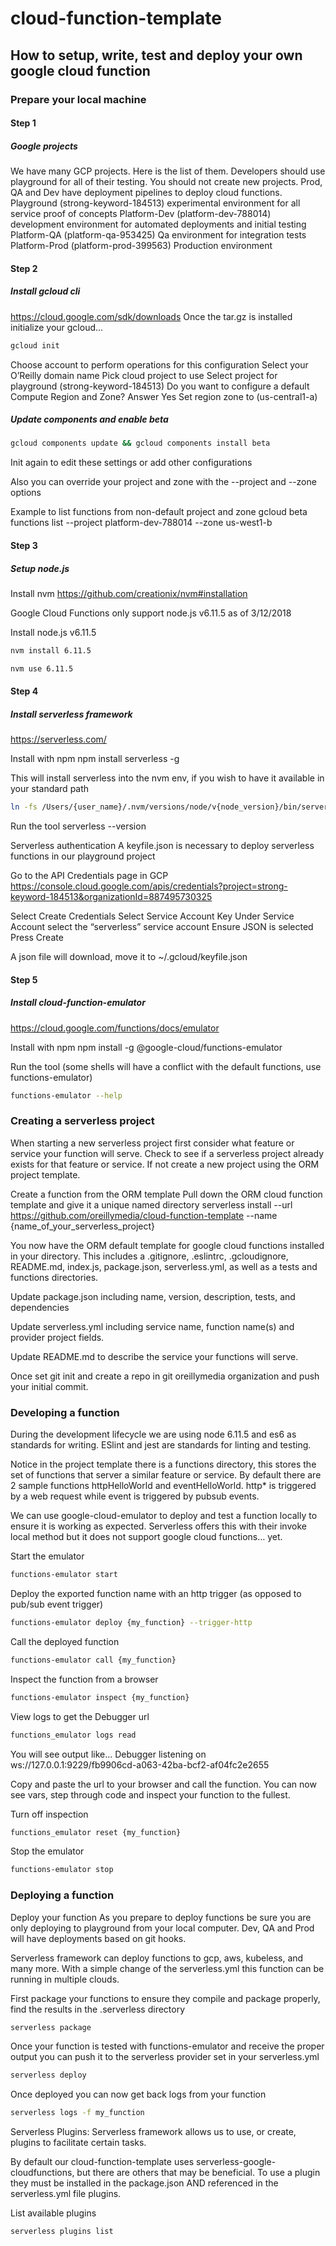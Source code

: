 # cloud-function-template

## How to setup, write, test and deploy your own google cloud function

### Prepare your local machine

#### Step 1

##### Google projects
We have many GCP projects. Here is the list of them.  Developers should use playground for all of their testing. You should not create new projects.  Prod, QA and Dev have deployment pipelines to deploy cloud functions.
Playground (strong-keyword-184513)
experimental environment for all service proof of concepts
Platform-Dev (platform-dev-788014)
development environment for automated deployments and initial testing
Platform-QA (platform-qa-953425)
Qa environment for integration tests
Platform-Prod (platform-prod-399563)
Production environment

#### Step 2

##### Install gcloud cli

https://cloud.google.com/sdk/downloads
Once the tar.gz is installed initialize your gcloud...

```bash
gcloud init
```

Choose account to perform operations for this configuration
Select your O’Reilly domain name
Pick cloud project to use
Select project for playground (strong-keyword-184513)
Do you want to configure a default Compute Region and Zone?
Answer Yes
Set region zone to (us-central1-a)

##### Update components and enable beta

```bash
gcloud components update && gcloud components install beta
```

Init again to edit these settings or add other configurations

Also you can override your project and zone with the --project and --zone options

Example to list functions from non-default project and zone
gcloud beta functions list --project platform-dev-788014 --zone us-west1-b

#### Step 3

##### Setup node.js

Install nvm
https://github.com/creationix/nvm#installation

Google Cloud Functions only support node.js v6.11.5 as of 3/12/2018

Install node.js v6.11.5
```bash
nvm install 6.11.5
```

```bash
nvm use 6.11.5
```

#### Step 4

##### Install serverless framework

https://serverless.com/

Install with npm
npm install serverless -g

This will install serverless into the nvm env, if you wish to have it available in your standard path

```bash
ln -fs /Users/{user_name}/.nvm/versions/node/v{node_version}/bin/serverless /usr/local/bin 
```

Run the tool
serverless --version

Serverless authentication
A keyfile.json is necessary to deploy serverless functions in our playground project

Go to the API Credentials page in GCP
https://console.cloud.google.com/apis/credentials?project=strong-keyword-184513&organizationId=887495730325

Select Create Credentials
Select Service Account Key
Under Service Account select the “serverless” service account
Ensure JSON is selected
Press Create

A json file will download, move it to ~/.gcloud/keyfile.json

#### Step 5

##### Install cloud-function-emulator
https://cloud.google.com/functions/docs/emulator

Install with npm
npm install -g @google-cloud/functions-emulator

Run the tool (some shells will have a conflict with the default functions, use functions-emulator)

```bash
functions-emulator --help
```

### Creating a serverless project

When starting a new serverless project first consider what feature or service your function will serve.  Check to see if a serverless project already exists for that feature or service.  If not create a new project using the ORM project template.

Create a function from the ORM template 
Pull down the ORM cloud function template and give it a unique named directory
serverless install --url https://github.com/oreillymedia/cloud-function-template --name {name_of_your_serverless_project}

You now have the ORM default template for google cloud functions installed in your directory.  This includes a .gitignore, .eslintrc, .gcloudignore, README.md, index.js, package.json, serverless.yml, as well as a tests and functions directories.

Update package.json including name, version, description, tests, and dependencies

Update serverless.yml including service name, function name(s) and provider project fields.

Update README.md to describe the service your functions will serve.

Once set git init and create a repo in git oreillymedia organization and push your initial commit.

### Developing a function

During the development lifecycle we are using node 6.11.5 and es6 as standards for writing.  ESlint and jest are standards for linting and testing.

Notice in the project template there is a functions directory, this stores the set of functions that server a similar feature or service.  By default there are 2 sample functions httpHelloWorld and eventHelloWorld.  http* is triggered by a web request while event is triggered by pubsub events.

We can use google-cloud-emulator to deploy and test a function locally to ensure it is working as expected.  Serverless offers this with their invoke local method but it does not support google cloud functions… yet.

Start the emulator

```bash
functions-emulator start
```

Deploy the exported function name with an http trigger (as opposed to pub/sub event trigger)

```bash
functions-emulator deploy {my_function} --trigger-http
```

Call the deployed function

```bash
functions-emulator call {my_function}
```

Inspect the function from a browser

```bash
functions-emulator inspect {my_function}
```

View logs to get the Debugger url

```bash
functions_emulator logs read
```

You will see output like...
Debugger listening on ws://127.0.0.1:9229/fb9906cd-a063-42ba-bcf2-af04fc2e2655

Copy and paste the url to your browser and call the function.  You can now see vars, step through code and inspect your function to the fullest. 

Turn off inspection

```bash
functions_emulator reset {my_function}
```

Stop the emulator

```bash
functions-emulator stop
```

### Deploying a function

Deploy your function
As you prepare to deploy functions be sure you are only deploying to playground from your local computer.  Dev, QA and Prod will have deployments based on git hooks.

Serverless framework can deploy functions to gcp, aws, kubeless, and many more.  With a simple change of the serverless.yml this function can be running in multiple clouds.

First package your functions to ensure they compile and package properly, find the results in the .serverless directory

```bash
serverless package
```

Once your function is tested with functions-emulator and receive the proper output you can push it to the serverless provider set in your serverless.yml

```bash
serverless deploy
```

Once deployed you can now get back logs from your function

```bash
serverless logs -f my_function
```

Serverless Plugins:
Serverless framework allows us to use, or create, plugins to facilitate certain tasks.

By default our cloud-function-template uses serverless-google-cloudfunctions, but there are others that may be beneficial.  To use a plugin they must be installed in the package.json AND referenced in the serverless.yml file plugins.

List available plugins

```bash
serverless plugins list
```
